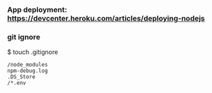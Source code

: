 

### App deployment: https://devcenter.heroku.com/articles/deploying-nodejs

### git ignore
$ touch .gitignore
```
/node_modules
npm-debug.log
.DS_Store
/*.env
```
